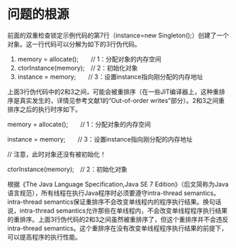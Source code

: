 # 问题的根源

前面的双重检查锁定示例代码的第7行（instance=new Singleton\(\);）创建了一个对象。这一行代码可以分解为如下的3行伪代码。

1. memory = allocate\(\);　　// 1：分配对象的内存空间
2. ctorInstance\(memory\);　// 2：初始化对象
3. instance = memory;　　// 3：设置instance指向刚分配的内存地址

上面3行伪代码中的2和3之间，可能会被重排序（在一些JIT编译器上，这种重排序是真实发生的，详情见参考文献1的“Out-of-order writes”部分）。2和3之间重排序之后的执行时序如下。

memory = allocate\(\);　　// 1：分配对象的内存空间

instance = memory;　　// 3：设置instance指向刚分配的内存地址

// 注意，此时对象还没有被初始化！

ctorInstance\(memory\);　// 2：初始化对象

根据《The Java Language Specification,Java SE 7 Edition》（后文简称为Java语言规范），所有线程在执行Java程序时必须要遵守intra-thread semantics。intra-thread semantics保证重排序不会改变单线程内的程序执行结果。换句话说，intra-thread semantics允许那些在单线程内，不会改变单线程程序执行结果的重排序。上面3行伪代码的2和3之间虽然被重排序了，但这个重排序并不会违反intra-thread semantics。这个重排序在没有改变单线程程序执行结果的前提下，可以提高程序的执行性能。

